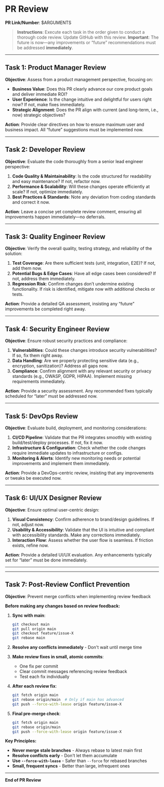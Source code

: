 # PR Review

**PR Link/Number**: $ARGUMENTS

> **Instructions**: Execute each task in the order given to conduct a thorough code review. Update GitHub with this review.
> **Important**: The future is now—any improvements or “future” recommendations must be addressed **immediately**.

---

## Task 1: Product Manager Review

**Objective**: Assess from a product management perspective, focusing on:

- **Business Value**: Does this PR clearly advance our core product goals and deliver immediate ROI?
- **User Experience**: Is the change intuitive and delightful for users right now? If not, make fixes immediately.
- **Strategic Alignment**: Does the PR align with current (and long-term, i.e., now) strategic objectives?

**Action**: Provide clear directives on how to ensure maximum user and business impact. All “future” suggestions must be implemented now.

---

## Task 2: Developer Review

**Objective**: Evaluate the code thoroughly from a senior lead engineer perspective:

1. **Code Quality & Maintainability**: Is the code structured for readability and easy maintenance? If not, refactor now.
2. **Performance & Scalability**: Will these changes operate efficiently at scale? If not, optimize immediately.
3. **Best Practices & Standards**: Note any deviation from coding standards and correct it now.

**Action**: Leave a concise yet complete review comment, ensuring all improvements happen immediately—no deferrals.

---

## Task 3: Quality Engineer Review

**Objective**: Verify the overall quality, testing strategy, and reliability of the solution:

1. **Test Coverage**: Are there sufficient tests (unit, integration, E2E)? If not, add them now.
2. **Potential Bugs & Edge Cases**: Have all edge cases been considered? If not, address them immediately.
3. **Regression Risk**: Confirm changes don’t undermine existing functionality. If risk is identified, mitigate now with additional checks or tests.

**Action**: Provide a detailed QA assessment, insisting any “future” improvements be completed right away.

---

## Task 4: Security Engineer Review

**Objective**: Ensure robust security practices and compliance:

1. **Vulnerabilities**: Could these changes introduce security vulnerabilities? If so, fix them right away.
2. **Data Handling**: Are we properly protecting sensitive data (e.g., encryption, sanitization)? Address all gaps now.
3. **Compliance**: Confirm alignment with any relevant security or privacy standards (e.g., OWASP, GDPR, HIPAA). Implement missing requirements immediately.

**Action**: Provide a security assessment. Any recommended fixes typically scheduled for “later” must be addressed now.

---

## Task 5: DevOps Review

**Objective**: Evaluate build, deployment, and monitoring considerations:

1. **CI/CD Pipeline**: Validate that the PR integrates smoothly with existing build/test/deploy processes. If not, fix it now.
2. **Infrastructure & Configuration**: Check whether the code changes require immediate updates to infrastructure or configs.
3. **Monitoring & Alerts**: Identify new monitoring needs or potential improvements and implement them immediately.

**Action**: Provide a DevOps-centric review, insisting that any improvements or tweaks be executed now.

---

## Task 6: UI/UX Designer Review

**Objective**: Ensure optimal user-centric design:

1. **Visual Consistency**: Confirm adherence to brand/design guidelines. If not, adjust now.
2. **Usability & Accessibility**: Validate that the UI is intuitive and compliant with accessibility standards. Make any corrections immediately.
3. **Interaction Flow**: Assess whether the user flow is seamless. If friction exists, refine now.

**Action**: Provide a detailed UI/UX evaluation. Any enhancements typically set for “later” must be done immediately.

---

---

## Task 7: Post-Review Conflict Prevention

**Objective**: Prevent merge conflicts when implementing review feedback

**Before making any changes based on review feedback:**

1. **Sync with main**:

   ```bash
   git checkout main
   git pull origin main
   git checkout feature/issue-X
   git rebase main
   ```

2. **Resolve any conflicts immediately** - Don't wait until merge time

3. **Make review fixes in small, atomic commits**:

   - One fix per commit
   - Clear commit messages referencing review feedback
   - Test each fix individually

4. **After each review fix**:

   ```bash
   git fetch origin main
   git rebase origin/main  # Only if main has advanced
   git push --force-with-lease origin feature/issue-X
   ```

5. **Final pre-merge check**:
   ```bash
   git fetch origin main
   git rebase origin/main
   git push --force-with-lease origin feature/issue-X
   ```

**Key Principles:**

- **Never merge stale branches** - Always rebase to latest main first
- **Resolve conflicts early** - Don't let them accumulate
- **Use `--force-with-lease`** - Safer than `--force` for rebased branches
- **Small, frequent syncs** - Better than large, infrequent ones

---

**End of PR Review**
